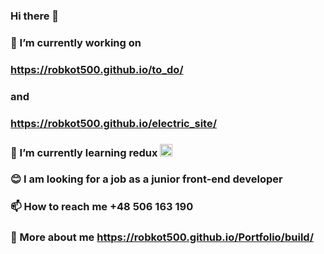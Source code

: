 ### Hi there 👋
### 🔭 I’m currently working on  
### https://robkot500.github.io/to_do/ 
### and 
### https://robkot500.github.io/electric_site/
### 🌱 I’m currently learning redux <img height="20" width="20" src="https://cdn.jsdelivr.net/npm/simple-icons@v3/icons/redux.svg" />
### 😊 I am looking for a job as a junior front-end developer
### 📫 How to reach me +48 506 163 190
### 💬 More about me https://robkot500.github.io/Portfolio/build/




<!--
**robkot500/robkot500** is a ✨ _special_ ✨ repository because its `README.md` (this file) appears on your GitHub profile.

Here are some ideas to get you started:

- 🔭 I’m currently working on https://robkot500.github.io/to_do/
- 🌱 I’m currently learning ...
- 👯 I’m looking to collaborate on ...
- 🤔 I’m looking for help with ...
- 💬 Ask me about ...
- 📫 How to reach me: ...
- 😄 Pronouns: ...
- ⚡ Fun fact: ...
-->
